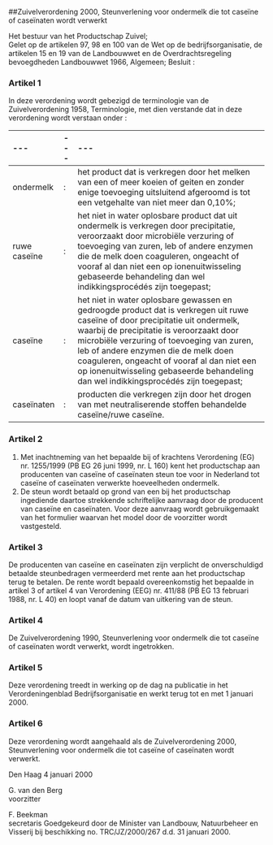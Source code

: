 <meta http-equiv='Content-Type' content='text/html; charset=utf-8' />

##Zuivelverordening 2000, Steunverlening voor ondermelk die tot caseïne of caseïnaten wordt verwerkt

Het bestuur van het Productschap Zuivel;  
Gelet op de artikelen 97, 98 en 100 van de Wet op de bedrijfsorganisatie, de artikelen 15 en 19 van de Landbouwwet en de Overdrachtsregeling bevoegdheden Landbouwwet 1966, Algemeen;
Besluit :    

### Artikel  1  

In deze verordening wordt gebezigd de terminologie van de Zuivelverordening 1958, Terminologie, met dien verstande dat in deze verordening wordt verstaan onder :  

| --- | --- | --- |
|:---|:---|:---|
| ondermelk  | :  | het product dat is verkregen door het melken van een of meer koeien of geiten en zonder enige toevoeging uitsluitend afgeroomd is tot een vetgehalte van niet meer dan 0,10%;  |
| ruwe caseïne  | :  | het niet in water oplosbare product dat uit ondermelk is verkregen door precipitatie, veroorzaakt door microbiële verzuring of toevoeging van zuren, leb of andere enzymen die de melk doen coaguleren, ongeacht of vooraf al dan niet een op ionenuitwisseling gebaseerde behandeling dan wel indikkingsprocédés zijn toegepast;  |
| caseïne  | :  | het niet in water oplosbare gewassen en gedroogde product dat is verkregen uit ruwe caseïne of door precipitatie uit ondermelk, waarbij de precipitatie is veroorzaakt door microbiële verzuring of toevoeging van zuren, leb of andere enzymen die de melk doen coaguleren, ongeacht of vooraf al dan niet een op ionenuitwisseling gebaseerde behandeling dan wel indikkingsprocédés zijn toegepast;  |
| caseïnaten  | :  | producten die verkregen zijn door het drogen van met neutraliserende stoffen behandelde caseïne/ruwe caseïne.  |

### Artikel  2  

1.  Met inachtneming van het bepaalde bij of krachtens Verordening (EG) nr. 1255/1999 (PB EG 26 juni 1999, nr. L 160) kent het productschap aan producenten van caseïne of caseïnaten steun toe voor in Nederland tot caseïne of caseïnaten verwerkte hoeveelheden ondermelk.   
2.  De steun wordt betaald op grond van een bij het productschap ingediende daartoe strekkende schriftelijke aanvraag door de producent van caseïne en caseïnaten. Voor deze aanvraag wordt gebruikgemaakt van het formulier waarvan het model door de voorzitter wordt vastgesteld.   

### Artikel  3  

De producenten van caseïne en caseïnaten zijn verplicht de onverschuldigd betaalde steunbedragen vermeerderd met rente aan het productschap terug te betalen. De rente wordt bepaald overeenkomstig het bepaalde in artikel 3 of artikel 4 van Verordening (EEG) nr. 411/88 (PB EG 13 februari 1988, nr. L 40) en loopt vanaf de datum van uitkering van de steun.  

### Artikel  4  

De Zuivelverordening 1990, Steunverlening voor ondermelk die tot caseïne of caseïnaten wordt verwerkt, wordt ingetrokken.  

### Artikel  5  

Deze verordening treedt in werking op de dag na publicatie in het Verordeningenblad Bedrijfsorganisatie en werkt terug tot en met 1 januari 2000.  

### Artikel  6  

Deze verordening wordt aangehaald als de Zuivelverordening 2000, Steunverlening voor ondermelk die tot caseïne of caseïnaten wordt verwerkt.  

Den Haag 
4 januari 2000    

G. van den Berg  
voorzitter  

F. Beekman  
secretaris    Goedgekeurd door de Minister van Landbouw, Natuurbeheer en Visserij bij beschikking no. TRC/JZ/2000/267 d.d. 31 januari 2000.    
